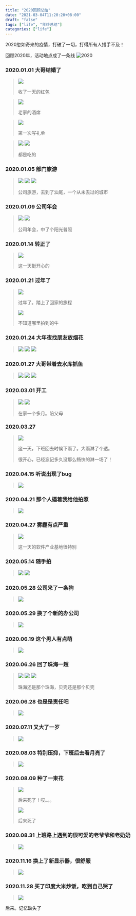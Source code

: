 ```yaml
---
title: "2020回顾总结"
date: "2021-03-04T11:20:20+08:00"
draft: "false"
tags: ["life", "年终总结"]
categories: ["life"]
---
```


2020忽如奇来的疫情，打破了一切，打得所有人措手不及！

回顾2020年，活动地点成了一条线
![2020](/images/2020/活动地点.png)

### 2020.01.01 大哥结婚了

> ![](/images/2020/1.jpg)
>
> 收了一天的红包

> ![](/images/2020/2.jpg)
>
> 老家的酒席

> ![](/images/2020/3.jpg)
>
> 第一次写礼单

> ![](/images/2020/4.jpg)
> ![](/images/2020/5.jpg)
>
> 都是吃的

### 2020.01.05 部门旅游

> ![](/images/2020/6.jpg)
> ![](/images/2020/7.jpg)
> ![](/images/2020/8.jpg)
>
> 公司旅游，去到了汕尾，一个从未去过的城市

### 2020.01.09 公司年会

> ![](/images/2020/9.jpg)
> ![](/images/2020/10.jpg)
>
> 公司年会，中了个阳光普照

### 2020.01.14 转正了

> ![](/images/2020/12.jpg)
>
> 这一天挺开心的

### 2020.01.21 过年了

> ![](/images/2020/13.jpg)
>
> 过年了。踏上了回家的旅程
>
> ![](/images/2020/14.jpg)
>
> 不知道哪里拍到的牛

### 2020.01.24 大年夜找朋友放烟花

> ![](/images/2020/15.jpg)
> ![](/images/2020/16.jpg)
> ![](/images/2020/18.jpg)

### 2020.01.27 大哥带着去水库抓鱼

> ![](/images/2020/19.jpg)
> ![](/images/2020/20.jpg)
> ![](/images/2020/21.jpg)

### 2020.03.01 开工

> ![](/images/2020/22.jpg)
> ![](/images/2020/23.jpg)
>
> 在家一个多月。陪父母

### 2020.03.27

> ![](/images/2020/24.jpg)
>
> 这一天，下班回去时候下雨了。大雨淋了个透。
>
> 很开心，已经忘记多久没那么畅快的淋一场了！

### 2020.04.15 听说出现了bug

> ![](/images/2020/25.jpg)

### 2020.04.21 那个人逼着我给他拍照

> ![](/images/2020/26.jpg)

### 2020.04.27 雾霾有点严重

> ![](/images/2020/27.jpg)
>
> 这一天的软件产业基地很特别

### 2020.05.14 随手拍

> ![](/images/2020/28.jpg)
> ![](/images/2020/29.jpg)

### 2020.05.28 公司来了一条狗

> ![](/images/2020/30.jpg)

### 2020.05.29 换了个新的办公司

> ![](/images/2020/31.jpg)

### 2020.06.19 这个男人有点萌

> ![](/images/2020/32.jpg)

### 2020.06.26 回了珠海一趟

> ![](/images/2020/33.jpg)
> ![](/images/2020/34.jpg)
> ![](/images/2020/35.jpg)
>
> 珠海还是那个珠海，贝壳还是那个贝壳

### 2020.06.28 也是是责任吧

> ![](/images/2020/36.jpg)

### 2020.07.11 又大了一岁

> ![](/images/2020/37.jpg)

### 2020.08.03 特别压抑，下班后去看月亮了

> ![](/images/2020/38.jpg)

### 2020.08.09 种了一束花

> ![](/images/2020/39.jpg)
>
> 后来死了！哎。。。
>
> ![](/images/2020/40.jpg)
>
> 后来死了

### 2020.08.31 上班路上遇到的很可爱的老爷爷和老奶奶

> ![](/images/2020/41.jpg)

### 2020.11.16 换上了新显示器，很舒服

> ![](/images/2020/42.jpg)

### 2020.11.28 买了印度大米炒饭，吃到自己哭了

> ![](/images/2020/43.jpg)

后来。记忆缺失了
